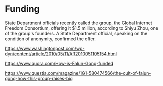 # Funding
State Department officials recently called the group, the Global Internet Freedom Consortium, offering it $1.5 million, according to Shiyu Zhou, one of the group's founders. A State Department official, speaking on the condition of anonymity, confirmed the offer. 
 
https://www.washingtonpost.com/wp-dyn/content/article/2010/05/11/AR2010051105154.html
 
https://www.quora.com/How-is-Falun-Gong-funded

https://www.questia.com/magazine/1G1-580474566/the-cult-of-falun-gong-how-this-group-raises-big
